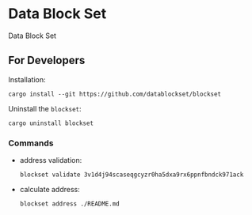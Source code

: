 # Data Block Set

Data Block Set

## For Developers

Installation:

```
cargo install --git https://github.com/datablockset/blockset
```

Uninstall the `blockset`:

```
cargo uninstall blockset
```

### Commands

- address validation:
  ```
  blockset validate 3v1d4j94scaseqgcyzr0ha5dxa9rx6ppnfbndck971ack
  ```
- calculate address:
  ```
  blockset address ./README.md
  ```
